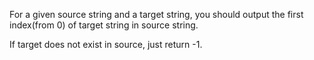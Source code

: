 For a given source string and a target string, you should output the first index(from 0) of target string in source string.

If target does not exist in source, just return -1.
